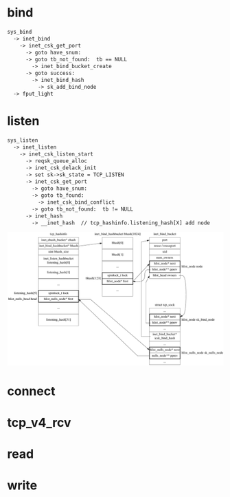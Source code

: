 # bind
```
sys_bind
  -> inet_bind
    -> inet_csk_get_port
      -> goto have_snum:
      -> goto tb_not_found:  tb == NULL
        -> inet_bind_bucket_create
      -> goto success:
        -> inet_bind_hash
          -> sk_add_bind_node
  -> fput_light
```

# listen
```
sys_listen
  -> inet_listen
    -> inet_csk_listen_start
      -> reqsk_queue_alloc
      -> inet_csk_delack_init
      -> set sk->sk_state = TCP_LISTEN
      -> inet_csk_get_port
        -> goto have_snum:
        -> goto tb_found:
          -> inet_csk_bind_conflict
        -> goto tb_not_found:  tb != NULL
      -> inet_hash
        -> __inet_hash  // tcp_hashinfo.listening_hash[X] add node
```

![after bind() and listen()](bhash.png)

# connect

# tcp_v4_rcv

# read

# write
